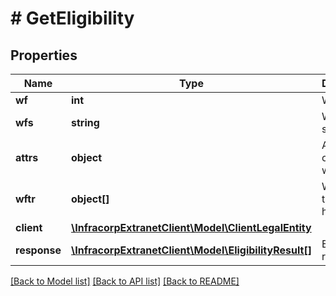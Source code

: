 # # GetEligibility

## Properties

Name | Type | Description | Notes
------------ | ------------- | ------------- | -------------
**wf** | **int** | Workflow id | [optional]
**wfs** | **string** | Workflow status | [optional]
**attrs** | **object** | Attributes of the workflow | [optional]
**wftr** | **object[]** | Workflow transitions history | [optional]
**client** | [**\InfracorpExtranetClient\Model\ClientLegalEntity**](ClientLegalEntity.md) |  | [optional]
**response** | [**\InfracorpExtranetClient\Model\EligibilityResult[]**](EligibilityResult.md) | Eligibility results | [optional]

[[Back to Model list]](../../README.md#models) [[Back to API list]](../../README.md#endpoints) [[Back to README]](../../README.md)
